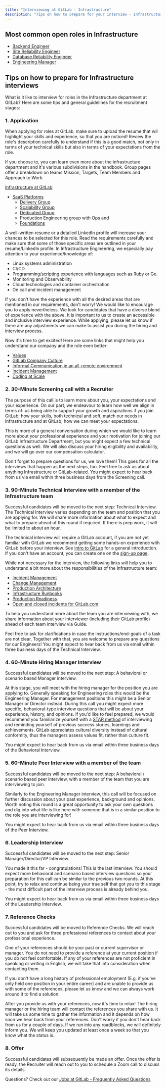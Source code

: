 ```yaml
---
title: "Interviewing at GitLab - Infrastructure"
description: "Tips on how to prepare for your interview - Infrastructure"
---
```


## Most common open roles in Infrastructure

- [Backend Engineer](/job-families/engineering/infrastructure/backend-engineer)
- [Site Reliability Engineer](/job-families/engineering/infrastructure/site-reliability-engineer)
- [Database Reliability Engineer](/job-families/engineering/infrastructure/database-reliability-engineer)
- [Engineering Manager](/job-families/engineering/infrastructure/engineering-management)

## Tips on how to prepare for Infrastructure interviews

What is it like to interview for roles in the Infrastructure department at GitLab? Here are some tips and general guidelines for the recruitment stages:

### 1. Application

When applying for roles at GitLab, make sure to upload the resume that will highlight your skills and experience, so that you are noticed! Review the role's description carefully to understand if this is a good match, not only in terms of your technical skills but also in terms of your expectations from the role.

If you choose to, you can learn even more about the infrastructure department and it's various subdivisions in the handbook. Group pages offer a breakdown on teams Mission, Targets, Team Members and Approach to Work.

[Infrastructure at GitLab](/handbook/engineering/infrastructure/)

- [SaaS Platforms](/handbook/engineering/infrastructure/team/platforms/)
  - [Delivery Group](/handbook/engineering/infrastructure-platforms/gitlab-delivery/delivery/)
  - [Scalability Group](/handbook/engineering/infrastructure/team/scalability/)
  - [Dedicated Group](/handbook/engineering/infrastructure/team/gitlab-dedicated/)
  - Production Engineering group with [Ops](/handbook/engineering/infrastructure-platforms/production-engineering/ops/) and
  - [Foundations](/handbook/engineering/infrastructure-platforms/production-engineering/foundations/)

A well-written resume or a detailed LinkedIn profile will increase your chances to be selected for this role. Read the requirements carefully and make sure that some of those specific areas are outlined in your resume/LinkedIn profile. In Infrastructure Engineering, we especially pay attention to your experience/knowledge of:

- Linux systems administration
- CI/CD
- Programming/scripting experience with languages such as Ruby or Go.
- Monitoring and Observability
- Cloud technologies and container orchestration
- On call and incident management

If you don't have the experience with all the desired areas that are mentioned in our requirements, don't worry! We would like to encourage you to apply nevertheless. We look for candidates that have a diverse blend of experience with the above.
It is important to us to create an accessible and inclusive interview experience. While applying, please let us know if there are any adjustments we can make to assist you during the hiring and interview process.

Now it's time to get excited! Here are some links that might help you understand our company and the role even better:

- [Values](/handbook/values/)
- [GitLab Company Culture](/handbook/company/culture/)
- [Informal Communication in an all-remote environment](/handbook/company/culture/all-remote/informal-communication/)
- [Incident Management](/handbook/engineering/infrastructure/incident-management/)
- [Coding at Scale](/handbook/engineering/infrastructure/team/scalability/#regarding-coding-at-scale)

### **2. 30-Minute Screening call with a Recruiter**

The purpose of this call is to learn more about you, your expectations and your experience. On our part, we endeavour to learn how well we align in terms of: us being able to support your growth and aspirations if you join GitLab; how your skills, both technical and soft, match our needs in Infrastructure and at GitLab; how we can meet your expectations.

This is more of a general conversation during which we would like to learn more about your professional experience and your motivation for joining our GitLab Infrastructure Department, but you might expect a few technical questions as well. We will also discuss your hiring eligibility and availability, and we will go over our compensation calculator.

Don't forget to prepare questions for us, we love them! This goes for all the interviews that happen as the next steps, too. Feel free to ask us about anything Infrastructure or GitLab-related.
You might expect to hear back from us via email within three business days from the Screening call.

### 3. 90-Minute Technical Interview with a member of the Infrastructure team

Successful candidates will be moved to the next step: Technical Interview. The Technical Interview varies depending on the team and position that you are applying for. We will share more information about what to expect and what to prepare ahead of this round if required. If there is prep work, it will be limited to about an hour.

The technical interview will require a GitLab account, if you are not yet familiar with GitLab we recommend getting some hands-on experience with GitLab before your interview. See [Intro to GitLab](https://docs.gitlab.com/ee/#new-to-git-and-gitlab) for a general introduction. If you don't have an account, you can create one on the [sign-up page](https://gitlab.com/users/sign_up).

While not necessary for the interview, the following links will help you to understand a bit more about the responsibilities of the Infrastructure team:

- [Incident Management](/handbook/engineering/infrastructure/incident-management/)
- [Change Management](/handbook/engineering/infrastructure-platforms/change-management/)
- [Production Architecture](/handbook/engineering/infrastructure/production/architecture/)
- [Infrastructure Runbooks](https://gitlab.com/gitlab-com/runbooks)
- [Production Readiness](/handbook/engineering/infrastructure/production/readiness/)
- [Open and closed incidents for GitLab.com](https://gitlab.com/gitlab-com/gl-infra/production/-/issues/?sort=updated_desc&state=all&label_name%5B%5D=incident&first_page_size=20)

To help you understand more about the team you are interviewing with, we share information about your interviewer (including their GitLab profile) ahead of each team interview via Guide.

Feel free to ask for clarifications in case the instructions/end-goals of a task are not clear. Together with that, you are welcome to prepare any questions for our Engineers! You might expect to hear back from us via email within three business days of the Technical Interview.

### 4. 60-Minute Hiring Manager Interview

Successful candidates will be moved to the next step: A behavioral or scenario based Manager interview.

At this stage, you will meet with the hiring manager for the position you are applying to. Generally speaking for Engineering roles this would be the Engineering Manager. For management positions this might be a Senior Manager or Director instead. During this call you might expect more specific, behavioral-type interview questions that will be about your experience, history, and opinions. If you'd like to feel prepared, we would recommend you familiarize yourself with a [STAR method](https://www.themuse.com/advice/star-interview-method) of interviewing and reminding yourself of previous success stories, learnings and achievements. GitLab appreciates cultural diversity instead of cultural conformity, thus the managers assess values fit, rather than culture fit.

You might expect to hear back from us via email within three business days of the Behavioral Interview.

### **5. 60-Minute Peer Interview with a member of the team**

Successful candidates will be moved to the next step: A behavioral / scenario based peer interview, with a member of the team that you are interviewing to join.

Similarly to the Engineering Manager interview, this call will be focused on further discussion about your past experience, background and opinions. Worth noting this round is a great opportunity to ask your own questions and dig into what life is like here with someone that is in a similar position to the role you are interviewing for!

You might expect to hear back from us via email within three business days of the Peer Interview.

### 6. Leadership Interview

Successful candidates will be moved to the next step: Senior Manager/Director/VP Interview.

You made it this far - congratulations! This is the last interview. You should expect more behavioral and scenario based interview questions so your preparation for this call can be similar to the previous two rounds. At this point, try to relax and continue being your true self that got you to this stage - the most difficult part of the interview process is already behind you.

You might expect to hear back from us via email within three business days of the Leadership Interview.

### 7. Reference Checks

Successful candidates will be moved to Reference Checks. We will reach out to you and ask for three professional references to contact about your professional experience.

One of your references should be your past or current supervisor or manager.
You do not need to provide a reference at your current position if you do not feel comfortable.
If any of your references are not proficient in speaking or writing in English, we will take that into consideration when contacting them.

If you don't have a long history of professional employment (E.g. if you've only held one position in your entire career) and are unable to provide us with some of the references, please let us know and we can always work around it to find a solution.

After you provide us with your references, now it's time to relax! The hiring manager or the hiring team will contact the references you share with us. It will take us some time to gather the information and it depends on how soon we hear back from your references. Don't worry if you don't hear back from us for a couple of days. If we run into any roadblocks, we will definitely inform you. We will keep you updated at least once a week so that you know what the status is.

### 8. Offer

Successful candidates will subsequently be made an offer. Once the offer is ready, the Recruiter will reach out to you to schedule a Zoom call to discuss its details.

Questions? Check out our [Jobs at GitLab - Frequently Asked Questions](/handbook/hiring/candidate-faq/)
